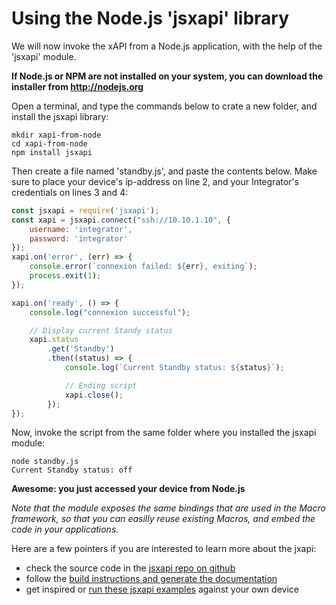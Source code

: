 # Using the Node.js 'jsxapi' library

We will now invoke the xAPI from a Node.js application, with the help of the 'jsxapi' module.

**If Node.js or NPM are not installed on your system, you can download the installer from http://nodejs.org**

Open a terminal, and type the commands below to crate a new folder, and install the jsxapi library:

```shell
mkdir xapi-from-node
cd xapi-from-node
npm install jsxapi
``` 

Then create a file named 'standby.js', and paste the contents below.
Make sure to place your device's ip-address on line 2, and your Integrator's credentials on lines 3 and 4:

```javascript
const jsxapi = require('jsxapi');
const xapi = jsxapi.connect("ssh://10.10.1.10", {
    username: 'integrator',
    password: 'integrator'
});
xapi.on('error', (err) => {
    console.error(`connexion failed: ${err}, exiting`);
    process.exit(1);
});

xapi.on('ready', () => {
    console.log("connexion successful");

    // Display current Standy status
    xapi.status
        .get('Standby')
        .then((status) => {
            console.log(`Current Standby status: ${status}`);

            // Ending script
            xapi.close();
        });
});
```

Now, invoke the script from the same folder where you installed the jsxapi module:

```shell
node standby.js
Current Standby status: off
```

**Awesome: you just accessed your device from Node.js**


_Note that the module exposes the same bindings that are used in the Macro framework, so that you can easilly reuse existing Macros, and embed the code in your applications._

Here are a few pointers if you are interested to learn more about the jxapi:
- check the source code in the [jsxapi repo on github](https://github.com/cisco-ce/jsxapi)
- follow the [build instructions and generate the documentation](https://github.com/cisco-ce/jsxapi)
- get inspired or [run these jsxapi examples](https://github.com/ObjectIsAdvantag/xapi-samples/tree/master/jsxapi) against your own device
